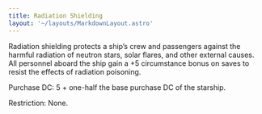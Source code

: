 ```yaml
---
title: Radiation Shielding
layout: '~/layouts/MarkdownLayout.astro'
---
```

Radiation shielding protects a ship’s crew and passengers against the harmful
radiation of neutron stars, solar flares, and other external causes. All
personnel aboard the ship gain a +5 circumstance bonus on saves to resist the
effects of radiation poisoning.

Purchase DC: 5 + one-half the base purchase DC of the starship.

Restriction: None.


